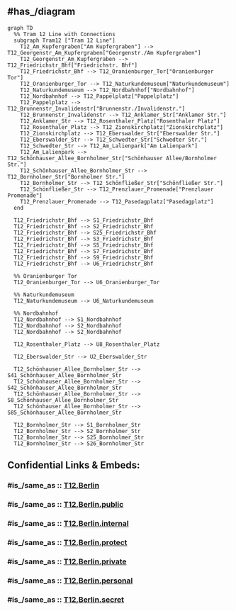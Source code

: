 

## #has_/diagram 


```mermaid
graph TD
  %% Tram 12 Line with Connections
  subgraph Tram12 ["Tram 12 Line"]
    T12_Am_Kupfergraben["Am Kupfergraben"] --> T12_Georgenstr_Am_Kupfergraben["Georgenstr./Am Kupfergraben"]
    T12_Georgenstr_Am_Kupfergraben --> T12_Friedrichstr_Bhf["Friedrichstr. Bhf"]
    T12_Friedrichstr_Bhf --> T12_Oranienburger_Tor["Oranienburger Tor"]
    T12_Oranienburger_Tor --> T12_Naturkundemuseum["Naturkundemuseum"]
    T12_Naturkundemuseum --> T12_Nordbahnhof["Nordbahnhof"]
    T12_Nordbahnhof --> T12_Pappelplatz["Pappelplatz"]
    T12_Pappelplatz --> T12_Brunnenstr_Invalidenstr["Brunnenstr./Invalidenstr."]
    T12_Brunnenstr_Invalidenstr --> T12_Anklamer_Str["Anklamer Str."]
    T12_Anklamer_Str --> T12_Rosenthaler_Platz["Rosenthaler Platz"]
    T12_Rosenthaler_Platz --> T12_Zionskirchplatz["Zionskirchplatz"]
    T12_Zionskirchplatz --> T12_Eberswalder_Str["Eberswalder Str."]
    T12_Eberswalder_Str --> T12_Schwedter_Str["Schwedter Str."]
    T12_Schwedter_Str --> T12_Am_Lalienpark["Am Lalienpark"]
    T12_Am_Lalienpark --> T12_Schönhauser_Allee_Bornholmer_Str["Schönhauser Allee/Bornholmer Str."]
    T12_Schönhauser_Allee_Bornholmer_Str --> T12_Bornholmer_Str["Bornholmer Str."]
    T12_Bornholmer_Str --> T12_Schönfließer_Str["Schönfließer Str."]
    T12_Schönfließer_Str --> T12_Prenzlauer_Promenade["Prenzlauer Promenade"]
    T12_Prenzlauer_Promenade --> T12_Pasedagplatz["Pasedagplatz"]
  end

  T12_Friedrichstr_Bhf --> S1_Friedrichstr_Bhf
  T12_Friedrichstr_Bhf --> S2_Friedrichstr_Bhf
  T12_Friedrichstr_Bhf --> S25_Friedrichstr_Bhf
  T12_Friedrichstr_Bhf --> S3_Friedrichstr_Bhf
  T12_Friedrichstr_Bhf --> S5_Friedrichstr_Bhf
  T12_Friedrichstr_Bhf --> S7_Friedrichstr_Bhf
  T12_Friedrichstr_Bhf --> S9_Friedrichstr_Bhf
  T12_Friedrichstr_Bhf --> U6_Friedrichstr_Bhf

  %% Oranienburger Tor
  T12_Oranienburger_Tor --> U6_Oranienburger_Tor

  %% Naturkundemuseum
  T12_Naturkundemuseum --> U6_Naturkundemuseum

  %% Nordbahnhof
  T12_Nordbahnhof --> S1_Nordbahnhof
  T12_Nordbahnhof --> S2_Nordbahnhof
  T12_Nordbahnhof --> S2_Nordbahnhof

  T12_Rosenthaler_Platz --> U8_Rosenthaler_Platz

  T12_Eberswalder_Str --> U2_Eberswalder_Str

  T12_Schönhauser_Allee_Bornholmer_Str --> S41_Schönhauser_Allee_Bornholmer_Str
  T12_Schönhauser_Allee_Bornholmer_Str --> S42_Schönhauser_Allee_Bornholmer_Str
  T12_Schönhauser_Allee_Bornholmer_Str --> S8_Schönhauser_Allee_Bornholmer_Str
  T12_Schönhauser_Allee_Bornholmer_Str --> S85_Schönhauser_Allee_Bornholmer_Str

  T12_Bornholmer_Str --> S1_Bornholmer_Str
  T12_Bornholmer_Str --> S2_Bornholmer_Str
  T12_Bornholmer_Str --> S25_Bornholmer_Str
  T12_Bornholmer_Str --> S26_Bornholmer_Str

```


## Confidential Links & Embeds: 

### #is_/same_as :: [T12,Berlin](/_Standards/Earth/Continent/Europe/Europe~Central/Germany/Germany~West/State~Berlin/cities~Berlin/cities~Berlin/Berlin-city/Tram,Berlin/T12,Berlin.md) 

### #is_/same_as :: [T12,Berlin.public](/_public/Earth/Continent/Europe/Europe~Central/Germany/Germany~West/State~Berlin/cities~Berlin/cities~Berlin/Berlin-city/Tram,Berlin/T12,Berlin.public.md) 

### #is_/same_as :: [T12,Berlin.internal](/_internal/Earth/Continent/Europe/Europe~Central/Germany/Germany~West/State~Berlin/cities~Berlin/cities~Berlin/Berlin-city/Tram,Berlin/T12,Berlin.internal.md) 

### #is_/same_as :: [T12,Berlin.protect](/_protect/Earth/Continent/Europe/Europe~Central/Germany/Germany~West/State~Berlin/cities~Berlin/cities~Berlin/Berlin-city/Tram,Berlin/T12,Berlin.protect.md) 

### #is_/same_as :: [T12,Berlin.private](/_private/Earth/Continent/Europe/Europe~Central/Germany/Germany~West/State~Berlin/cities~Berlin/cities~Berlin/Berlin-city/Tram,Berlin/T12,Berlin.private.md) 

### #is_/same_as :: [T12,Berlin.personal](/_personal/Earth/Continent/Europe/Europe~Central/Germany/Germany~West/State~Berlin/cities~Berlin/cities~Berlin/Berlin-city/Tram,Berlin/T12,Berlin.personal.md) 

### #is_/same_as :: [T12,Berlin.secret](/_secret/Earth/Continent/Europe/Europe~Central/Germany/Germany~West/State~Berlin/cities~Berlin/cities~Berlin/Berlin-city/Tram,Berlin/T12,Berlin.secret.md)

